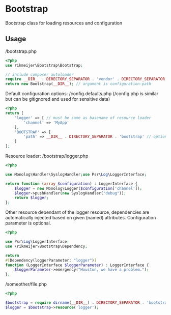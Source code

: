 # Bootstrap

Bootstrap class for loading resources and configuration

## Usage

/bootstrap.php
```php
<?php
use rikmeijer\Bootstrap\Bootstrap;

// include composer autoloader
require __DIR__ . DIRECTORY_SEPARATOR . 'vendor' . DIRECTORY_SEPARATOR . 'autoload.php';
return new Bootstrap(__DIR__); // argument is configuration-path
```

Default configuration options: /config.defaults.php (/config.php is similar but can be gitignored and used for sensitive data)
```php
<?php
return [
    'logger' => [ // must be same as basename of resource loader
        'channel' => 'MyApp'
    ],
    'BOOTSTRAP' => [
        'path' => __DIR__ . DIRECTORY_SEPARATOR . 'bootstrap' // optional: default is directory bootstrap under configuration-path
    ]
];
```

Resource loader: /bootstrap/logger.php

```php
<?php

use Monolog\Handler\SyslogHandler;use Psr\Log\LoggerInterface;

return function (array $configuration) : LoggerInterface {
    $logger = new Monolog\Logger($configuration['channel']);
    $logger->pushHandler(new SyslogHandler("debug"));
    return $logger;
};
```

Other resource dependant of the logger resource, dependencies are automatically injected based on given (named)
attributes. Configuration parameter is optional.

```php
<?php

use Psr\Log\LoggerInterface;
use \rikmeijer\Bootstrap\Dependency;

return 
#[Dependency(loggerParameter: "logger")]
function (LoggerInterface $loggerParameter) : LoggerInterface {
    $loggerParameter->emergency("Houston, we have a problem.");
};
```

/someother/file.php

```php
<?php

$bootstrap = require dirname(__DIR__) . DIRECTORY_SEPARATOR . 'bootstrap.php';
$logger = $bootstrap->resource('logger');
```
